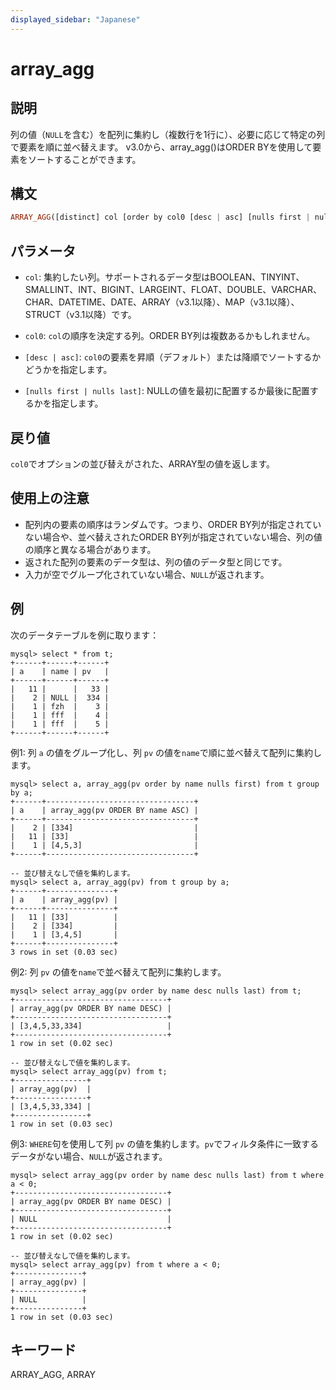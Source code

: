```yaml
---
displayed_sidebar: "Japanese"
---
```


# array_agg

## 説明

列の値（`NULL`を含む）を配列に集約し（複数行を1行に）、必要に応じて特定の列で要素を順に並べ替えます。 v3.0から、array_agg()はORDER BYを使用して要素をソートすることができます。

## 構文

```Haskell
ARRAY_AGG([distinct] col [order by col0 [desc | asc] [nulls first | nulls last] ...])
```

## パラメータ

- `col`: 集約したい列。サポートされるデータ型はBOOLEAN、TINYINT、SMALLINT、INT、BIGINT、LARGEINT、FLOAT、DOUBLE、VARCHAR、CHAR、DATETIME、DATE、ARRAY（v3.1以降）、MAP（v3.1以降）、STRUCT（v3.1以降）です。

- `col0`: `col`の順序を決定する列。ORDER BY列は複数あるかもしれません。

- `[desc | asc]`: `col0`の要素を昇順（デフォルト）または降順でソートするかどうかを指定します。

- `[nulls first | nulls last]`: NULLの値を最初に配置するか最後に配置するかを指定します。

## 戻り値

`col0`でオプションの並び替えがされた、ARRAY型の値を返します。

## 使用上の注意

- 配列内の要素の順序はランダムです。つまり、ORDER BY列が指定されていない場合や、並べ替えされたORDER BY列が指定されていない場合、列の値の順序と異なる場合があります。
- 返された配列の要素のデータ型は、列の値のデータ型と同じです。
- 入力が空でグループ化されていない場合、`NULL`が返されます。

## 例

次のデータテーブルを例に取ります：

```plaintext
mysql> select * from t;
+------+------+------+
| a    | name | pv   |
+------+------+------+
|   11 |      |   33 |
|    2 | NULL |  334 |
|    1 | fzh  |    3 |
|    1 | fff  |    4 |
|    1 | fff  |    5 |
+------+------+------+
```

例1: 列 `a` の値をグループ化し、列 `pv` の値を`name`で順に並べ替えて配列に集約します。

```plaintext
mysql> select a, array_agg(pv order by name nulls first) from t group by a;
+------+---------------------------------+
| a    | array_agg(pv ORDER BY name ASC) |
+------+---------------------------------+
|    2 | [334]                           |
|   11 | [33]                            |
|    1 | [4,5,3]                         |
+------+---------------------------------+

-- 並び替えなしで値を集約します。
mysql> select a, array_agg(pv) from t group by a;
+------+---------------+
| a    | array_agg(pv) |
+------+---------------+
|   11 | [33]          |
|    2 | [334]         |
|    1 | [3,4,5]       |
+------+---------------+
3 rows in set (0.03 sec)
```

例2: 列 `pv` の値を`name`で並べ替えて配列に集約します。

```plaintext
mysql> select array_agg(pv order by name desc nulls last) from t;
+----------------------------------+
| array_agg(pv ORDER BY name DESC) |
+----------------------------------+
| [3,4,5,33,334]                   |
+----------------------------------+
1 row in set (0.02 sec)

-- 並び替えなしで値を集約します。
mysql> select array_agg(pv) from t;
+----------------+
| array_agg(pv)  |
+----------------+
| [3,4,5,33,334] |
+----------------+
1 row in set (0.03 sec)
```

例3: `WHERE`句を使用して列 `pv` の値を集約します。`pv`でフィルタ条件に一致するデータがない場合、`NULL`が返されます。

```plaintext
mysql> select array_agg(pv order by name desc nulls last) from t where a < 0;
+----------------------------------+
| array_agg(pv ORDER BY name DESC) |
+----------------------------------+
| NULL                             |
+----------------------------------+
1 row in set (0.02 sec)

-- 並び替えなしで値を集約します。
mysql> select array_agg(pv) from t where a < 0;
+---------------+
| array_agg(pv) |
+---------------+
| NULL          |
+---------------+
1 row in set (0.03 sec)
```

## キーワード

ARRAY_AGG, ARRAY